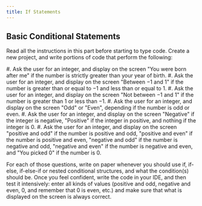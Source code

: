 ```yaml
---
title: If Statements
---
```


## Basic Conditional Statements
Read all the instructions in this part before starting to type code. Create a new project, and write portions of code that perform the following:

#. Ask the user for an integer, and display on the screen "You were born after me" if the number is strictly greater than your year of birth.
#. Ask the user for an integer, and display on the screen "Between $-1$ and $1$" if the number is greater than or equal to $-1$ and less than or equal to $1$.
#. Ask the user for an integer, and display on the screen "Not between $-1$ and $1$" if the number is greater than $1$ or less than $-1$.
#. Ask the user for an integer, and display on the screen "Odd" or "Even", depending if the number is odd or even.
#. Ask the user for an integer, and display on the screen "Negative" if the integer is negative, "Positive" if the integer in positive, and nothing if the integer is $0$.
#. Ask the user for an integer, and display on the screen "positive and odd" if the number is positive and odd, "positive and even" if the number is positive and even, "negative and odd" if the number is negative and odd, "negative and even" if the number is negative and even, and "You picked $0$" if the number is $0$.

For each of those questions, write on paper whenever you should use if, if-else, if-else-if or nested conditional structures, and what the condition(s) should be. Once you feel confident, write the code in your IDE, and then test it intensively: enter all kinds of values (positive and odd, negative and even, $0$, and remember that $0$ is even, etc.) and make sure that what is displayed on the screen is always correct.